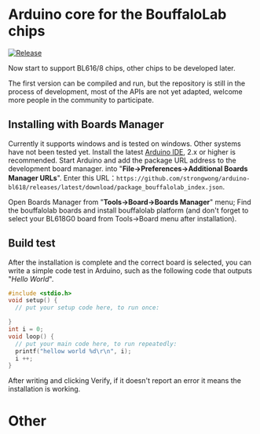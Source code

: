 # Arduino core for the BouffaloLab chips
[![Release](https://img.shields.io/github/v/release/strongwong/arduino-bl618?style=plastic)](https://github.com/strongwong/arduino-bl618/releases)

Now start to support BL616/8 chips, other chips to be developed later.

The first version can be compiled and run, but the repository is still in the process of development, most of the APIs are not yet adapted, welcome more people in the community to participate.

## Installing with Boards Manager

Currently it supports windows and is tested on windows. Other systems have not been tested yet.
Install the latest [Arduino IDE](https://www.arduino.cc/en/software), 2.x or higher is recommended.
Start Arduino and add the package URL address to the development board manager. into "**File->Preferences->Additional Boards Manager URLs**".
Enter this URL：`https://github.com/strongwong/arduino-bl618/releases/latest/download/package_bouffalolab_index.json`.

Open Boards Manager from  "**Tools->Board->Boards Manager**" menu; Find the bouffalolab boards and install bouffalolab platform (and don't forget to select your BL618G0 board from Tools->Board menu after installation).

## Build test

After the installation is complete and the correct board is selected, you can write a simple code test in Arduino, such as the following code that outputs "*Hello World*".

```c
#include <stdio.h>
void setup() {
  // put your setup code here, to run once:

}
int i = 0;
void loop() {
  // put your main code here, to run repeatedly:
  printf("hellow world %d\r\n", i);
  i ++;
}
```

After writing and clicking Verify, if it doesn't report an error it means the installation is working.

# Other


